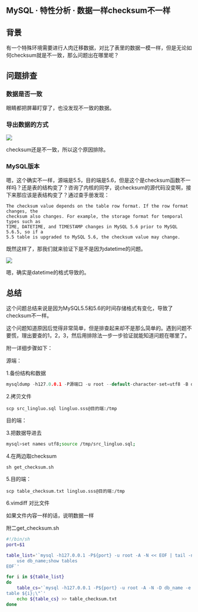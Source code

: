 ## MySQL · 特性分析 · 数据一样checksum不一样


    
## 背景

有一个特殊环境需要进行人肉迁移数据，对比了表里的数据一模一样，但是无论如何checksum就是不一致，那么问题出在哪里呢？  

## 问题排查

### 数据是否一致


眼睛都把屏幕盯穿了，也没发现不一致的数据。  

### 导出数据的方式


![][0]

checksum还是不一致，所以这个原因排除。  

### MySQL版本


嗯，这个确实不一样，源端是5.5，目的端是5.6，但是这个是checksum函数不一样吗？还是表的结构变了？咨询了内核的同学，说checksum的源代码没变啊，接下来那应该是表结构变了？通过查手册发现：  

```LANG
The checksum value depends on the table row format. If the row format changes, the 
checksum also changes. For example, the storage format for temporal types such as 
TIME, DATETIME, and TIMESTAMP changes in MySQL 5.6 prior to MySQL 5.6.5, so if a 
5.5 table is upgraded to MySQL 5.6, the checksum value may change.

```

既然这样了，那我们就来验证下是不是因为datetime的问题。

![][1]

嗯，确实是datetime的格式导致的。  

## 总结

这个问题总结来说是因为MySQL5.5和5.6的时间存储格式有变化，导致了checksum不一样。  


这个问题知道原因后觉得非常简单，但是排查起来却不是那么简单的。遇到问题不要慌，理出要查的1，2，3，然后用排除法一步一步验证就能知道问题在哪里了。  


附一详细步骤如下：  


源端：  


1.备份结构和数据  

```cpp
mysqldump -h127.0.0.1 -P源端口 -u root --default-character-set=utf8 -B drcdb>src_lingluo.sql

```


2.拷贝文件  

```LANG
scp src_lingluo.sql lingluo.sss@目的端:/tmp

```


目的端：  


3.把数据导进去  

```bash
mysql>set names utf8;source /tmp/src_lingluo.sql;

```


4.在两边取checksum  

```LANG
sh get_checksum.sh

```


5.目的端：  

```LANG
scp table_checksum.txt lingluo.sss@目的端:/tmp

```


6.vimdiff 对比文件  


如果文件内容一样的话，说明数据一样  


附二get_checksum.sh  

```bash
#!/bin/sh 
port=$1

table_list='`mysql -h127.0.0.1 -P${port} -u root -A -N << EOF | tail -n +3
    use db_name;show tables
EOF`'

for i in ${table_list}
do
    table_cs='`mysql -h127.0.0.1 -P${port} -u root -A -N -D db_name -e \"checksum 
table ${i};\"`'
    echo ${table_cs} >> table_checksum.txt
done

```


[0]: https://private-alipayobjects.alipay.com/alipay-rmsdeploy-image/skylark/png/5e503121-3a29-4eaf-9e6c-734c44cfa189.png
[1]: https://private-alipayobjects.alipay.com/alipay-rmsdeploy-image/skylark/png/0f4f9562-e5ad-446b-bac7-7c8c489a2e25.png
